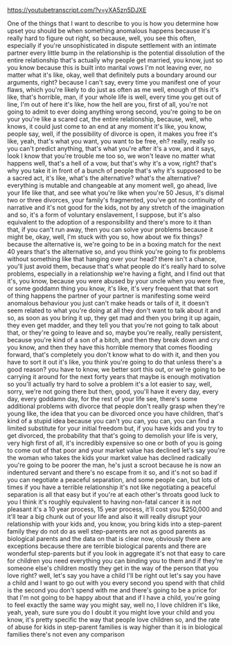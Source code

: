 https://youtubetranscript.com/?v=yXA5zn5DJXE

 One of the things that I want to describe to you is how you determine how upset you should be when something anomalous happens because it's really hard to figure out right, so because, well, you see this often, especially if you're unsophisticated in dispute settlement with an intimate partner every little bump in the relationship is the potential dissolution of the entire relationship that's actually why people get married, you know, just so you know because this is built into marital vows I'm not leaving ever, no matter what it's like, okay, well that definitely puts a boundary around our arguments, right? because I can't say, every time you manifest one of your flaws, which you're likely to do just as often as me well, enough of this it's like, that's horrible, man, if your whole life is well, every time you get out of line, I'm out of here it's like, how the hell are you, first of all, you're not going to admit to ever doing anything wrong second, you're going to be on your you're like a scared cat, the entire relationship, because, well, who knows, it could just come to an end at any moment it's like, you know, people say, well, if the possibility of divorce is open, it makes you free it's like, yeah, that's what you want, you want to be free, eh? really, really so you can't predict anything, that's what you're after it's a vow, and it says, look I know that you're trouble me too so, we won't leave no matter what happens well, that's a hell of a vow, but that's why it's a vow, right? that's why you take it in front of a bunch of people that's why it's supposed to be a sacred act, it's like, what's the alternative? what's the alternative? everything is mutable and changeable at any moment well, go ahead, live your life like that, and see what you're like when you're 50 Jesus, it's dismal two or three divorces, your family's fragmented, you've got no continuity of narrative and it's not good for the kids, not by any stretch of the imagination and so, it's a form of voluntary enslavement, I suppose, but it's also equivalent to the adoption of a responsibility and there's more to it than that, if you can't run away, then you can solve your problems because it might be, okay, well, I'm stuck with you so, how about we fix things? because the alternative is, we're going to be in a boxing match for the next 40 years that's the alternative so, and you think you're going to fix problems without something like that hanging over your head? there isn't a chance, you'll just avoid them, because that's what people do it's really hard to solve problems, especially in a relationship we're having a fight, and I find out that it's, you know, because you were abused by your uncle when you were five, or some goddamn thing you know, it's like, it's very frequent that that sort of thing happens the partner of your partner is manifesting some weird anomalous behaviour you just can't make heads or tails of it, it doesn't seem related to what you're doing at all they don't want to talk about it and so, as soon as you bring it up, they get mad and then you bring it up again, they even get madder, and they tell you that you're not going to talk about that, or they're going to leave and so, maybe you're really, really persistent, because you're kind of a son of a bitch, and then they break down and cry you know, and then they have this horrible memory that comes flooding forward, that's completely you don't know what to do with it, and then you have to sort it out it's like, you think you're going to do that unless there's a good reason? you have to know, we better sort this out, or we're going to be carrying it around for the next forty years that maybe is enough motivation so you'll actually try hard to solve a problem it's a lot easier to say, well, sorry, we're not going there but then, good, you'll have it every day, every day, every goddamn day, for the rest of your life see, there's some additional problems with divorce that people don't really grasp when they're young like, the idea that you can be divorced once you have children, that's kind of a stupid idea because you can't you can, you can, you can find a limited substitute for your initial freedom but, if you have kids and you try to get divorced, the probability that that's going to demolish your life is very, very high first of all, it's incredibly expensive so one or both of you is going to come out of that poor and your market value has declined let's say you're the woman who takes the kids your market value has declined radically you're going to be poorer the man, he's just a scroot because he is now an indentured servant and there's no escape from it so, and it's not so bad if you can negotiate a peaceful separation, and some people can, but lots of times if you have a terrible relationship it's not like negotiating a peaceful separation is all that easy but if you're at each other's throats good luck to you I think it's roughly equivalent to having non-fatal cancer it is not pleasant it's a 10 year process, 15 year process, it'll cost you $250,000 and it'll tear a big chunk out of your life and also it will really disrupt your relationship with your kids and, you know, you bring kids into a step-parent family they do not do as well step-parents are not as good parents as biological parents and the data on that is clear now, obviously there are exceptions because there are terrible biological parents and there are wonderful step-parents but if you look in aggregate it's not that easy to care for children you need everything you can binding you to them and if they're someone else's children mostly they get in the way of the person that you love right? well, let's say you have a child I'll be right out let's say you have a child and I want to go out with you every second you spend with that child is the second you don't spend with me and there's going to be a price for that I'm not going to be happy about that and if I have a child, you're going to feel exactly the same way you might say, well no, I love children it's like, yeah, yeah, sure sure you do I doubt it you might love your child and you know, it's pretty specific the way that people love children so, and the rate of abuse for kids in step-parent families is way higher than it is in biological families there's not even any comparison
